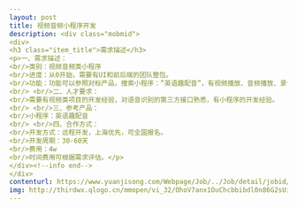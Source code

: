 ```yaml
---                
layout: post       
title: 视频音频小程序开发           
description: <div class="mobmid">
<div>
<h3 class="item_title">需求描述</h3>
<p>一、需求描述：<br/>类别：视频音频类小程序<br/>进度：从0开始，需要有UI和前后端的团队整包。 <br/>功能：功能可以参照对标产品，搜索小程序：“英语趣配音”，有视频播放、音频播放、录音等功能。需要一个管理员后台。 <br/> <br/>二、人才要求：<br/>需要有视频类项目的开发经验，对语音识别的第三方接口熟悉，有小程序的开发经验。<br/> <br/>三、参考产品：<br/>小程序：英语趣配音<br/> <br/>四、合作方式：<br/>开发方式：远程开发，上海优先，可全国报名。 <br/>开发周期：30-60天<br/>费用：4w<br/>时间费用可根据需求评估。</p>
</div><!--info end-->
</div>     
contenturl: https://www.yuanjisong.com/Webpage/Job/../Job/detail/jobid/101483      
img: http://thirdwx.qlogo.cn/mmopen/vi_32/OhoV7anx1OuChcbbibdl0n86G2sUibJtLxsx4VUtgqrBgBlicR4J2Y6uaQvCKyvvqo0dxaOeeFLoMWWEcLHUWwc4A/132             
---                 
```

